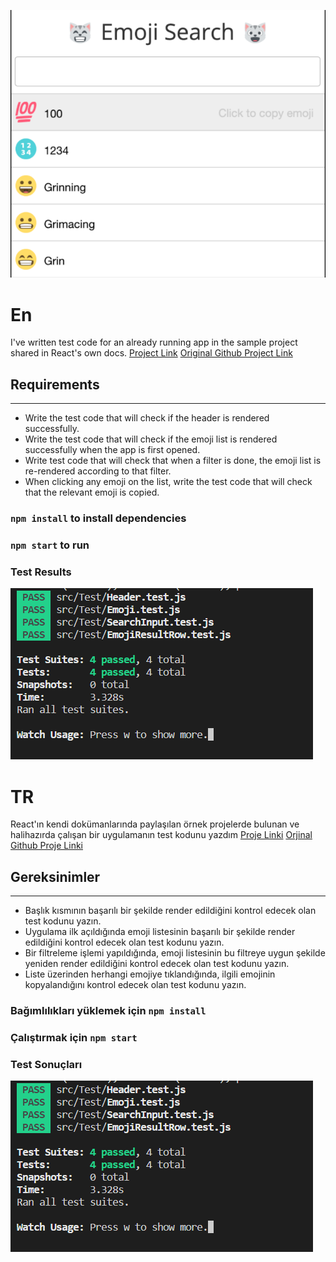 ![EmojiSearch](/photos/photo1.png)
# En
I've written test code for an already running app in the sample project shared in React's own docs.
[Project Link](https://tr.reactjs.org/community/examples.html)
[Original Github Project Link](https://github.com/ahfarmer/emoji-search)
## Requirements
---
- Write the test code that will check if the header is rendered successfully.
- Write the test code that will check if the emoji list is rendered successfully when the app is first opened.
- Write test code that will check that when a filter is done, the emoji list is re-rendered according to that filter.
- When clicking any emoji on the list, write the test code that will check that the relevant emoji is copied.
### `npm install` to install dependencies
### `npm start` to run
### Test Results
![Test](/photos/photo2.png)
# TR
React'ın kendi dokümanlarında paylaşılan örnek projelerde bulunan ve halihazırda çalışan bir uygulamanın test kodunu yazdım
[Proje Linki](https://tr.reactjs.org/community/examples.html)
[Orjinal Github Proje Linki](https://github.com/ahfarmer/emoji-search)
## Gereksinimler
---
- Başlık kısmının başarılı bir şekilde render edildiğini kontrol edecek olan test kodunu yazın.
- Uygulama ilk açıldığında emoji listesinin başarılı bir şekilde render edildiğini kontrol edecek olan test kodunu yazın.
- Bir filtreleme işlemi yapıldığında, emoji listesinin bu filtreye uygun şekilde yeniden render edildiğini kontrol edecek olan test kodunu yazın.
- Liste üzerinden herhangi emojiye tıklandığında, ilgili emojinin kopyalandığını kontrol edecek olan test kodunu yazın.
### Bağımlılıkları yüklemek için `npm install`
### Çalıştırmak için `npm start`
### Test Sonuçları
![Test](/photos/photo2.png)

